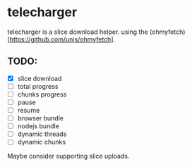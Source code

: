 # telecharger

telecharger is a slice download helper. using the (ohmyfetch)[https://github.com/unjs/ohmyfetch].

## TODO: 

- [x] slice download
- [ ] total progress
- [ ] chunks progress
- [ ] pause
- [ ] resume
- [ ] browser bundle
- [ ] nodejs bundle
- [ ] dynamic threads
- [ ] dynamic chunks

Maybe consider supporting slice uploads.
